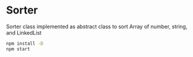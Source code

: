 # Sorter

Sorter class implemented as abstract class to sort Array of number, string, and LinkedList

```bash
npm install -D
npm start
```
